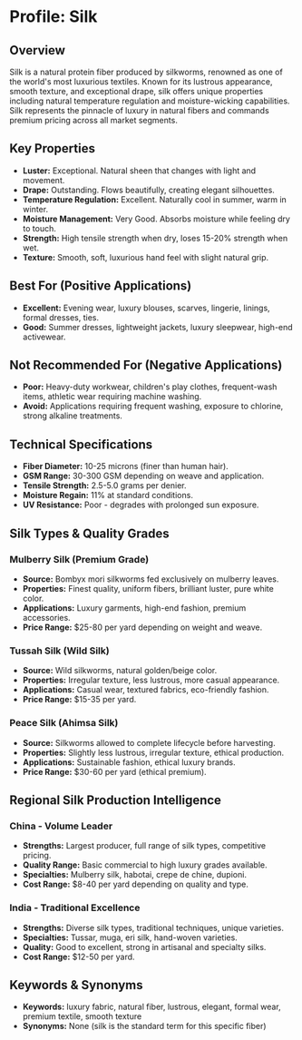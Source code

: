 # Profile: Silk

## Overview
Silk is a natural protein fiber produced by silkworms, renowned as one of the world's most luxurious textiles. Known for its lustrous appearance, smooth texture, and exceptional drape, silk offers unique properties including natural temperature regulation and moisture-wicking capabilities. Silk represents the pinnacle of luxury in natural fibers and commands premium pricing across all market segments.

## Key Properties
- **Luster:** Exceptional. Natural sheen that changes with light and movement.
- **Drape:** Outstanding. Flows beautifully, creating elegant silhouettes.
- **Temperature Regulation:** Excellent. Naturally cool in summer, warm in winter.
- **Moisture Management:** Very Good. Absorbs moisture while feeling dry to touch.
- **Strength:** High tensile strength when dry, loses 15-20% strength when wet.
- **Texture:** Smooth, soft, luxurious hand feel with slight natural grip.

## Best For (Positive Applications)
- **Excellent:** Evening wear, luxury blouses, scarves, lingerie, linings, formal dresses, ties.
- **Good:** Summer dresses, lightweight jackets, luxury sleepwear, high-end activewear.

## Not Recommended For (Negative Applications)
- **Poor:** Heavy-duty workwear, children's play clothes, frequent-wash items, athletic wear requiring machine washing.
- **Avoid:** Applications requiring frequent washing, exposure to chlorine, strong alkaline treatments.

## Technical Specifications
- **Fiber Diameter:** 10-25 microns (finer than human hair).
- **GSM Range:** 30-300 GSM depending on weave and application.
- **Tensile Strength:** 2.5-5.0 grams per denier.
- **Moisture Regain:** 11% at standard conditions.
- **UV Resistance:** Poor - degrades with prolonged sun exposure.

## Silk Types & Quality Grades
### Mulberry Silk (Premium Grade)
- **Source:** Bombyx mori silkworms fed exclusively on mulberry leaves.
- **Properties:** Finest quality, uniform fibers, brilliant luster, pure white color.
- **Applications:** Luxury garments, high-end fashion, premium accessories.
- **Price Range:** $25-80 per yard depending on weight and weave.

### Tussah Silk (Wild Silk)
- **Source:** Wild silkworms, natural golden/beige color.
- **Properties:** Irregular texture, less lustrous, more casual appearance.
- **Applications:** Casual wear, textured fabrics, eco-friendly fashion.
- **Price Range:** $15-35 per yard.

### Peace Silk (Ahimsa Silk)
- **Source:** Silkworms allowed to complete lifecycle before harvesting.
- **Properties:** Slightly less lustrous, irregular texture, ethical production.
- **Applications:** Sustainable fashion, ethical luxury brands.
- **Price Range:** $30-60 per yard (ethical premium).

## Regional Silk Production Intelligence
### China - Volume Leader
- **Strengths:** Largest producer, full range of silk types, competitive pricing.
- **Quality Range:** Basic commercial to high luxury grades available.
- **Specialties:** Mulberry silk, habotai, crepe de chine, dupioni.
- **Cost Range:** $8-40 per yard depending on quality and type.

### India - Traditional Excellence
- **Strengths:** Diverse silk types, traditional techniques, unique varieties.
- **Specialties:** Tussar, muga, eri silk, hand-woven varieties.
- **Quality:** Good to excellent, strong in artisanal and specialty silks.
- **Cost Range:** $12-50 per yard.

## Keywords & Synonyms
- **Keywords:** luxury fabric, natural fiber, lustrous, elegant, formal wear, premium textile, smooth texture
- **Synonyms:** None (silk is the standard term for this specific fiber)
